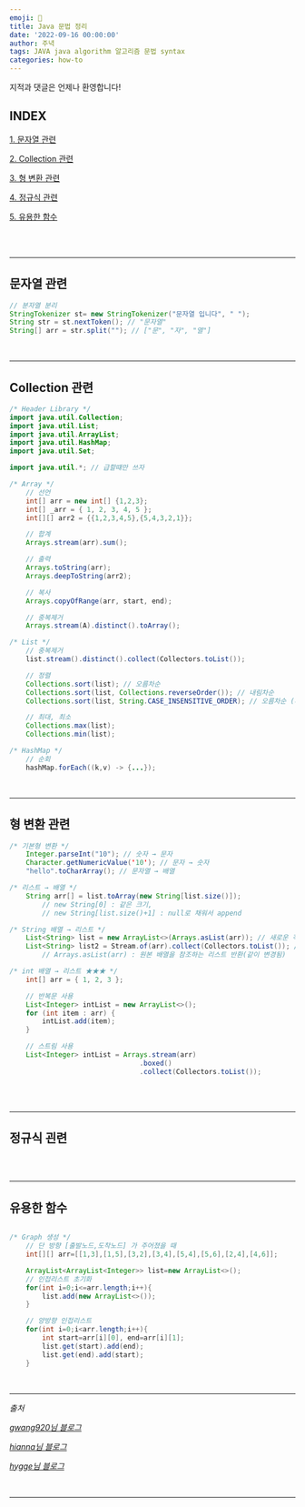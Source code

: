 ```yaml
---
emoji: 🔮
title: Java 문법 정리
date: '2022-09-16 00:00:00'
author: 주녁
tags: JAVA java algorithm 알고리즘 문법 syntax
categories: how-to
---
```


지적과 댓글은 언제나 환영합니다!

## INDEX

[1. 문자열 관련](#string)

[2. Collection 관련](#collection)

[3. 형 변환 관련](#cast)

[4. 정규식 관련](#regex)

[5. 유용한 함수](#useful)

<br/><br/>

---
## 문자열 관련<span id="string"></span>
```java
// 분자열 분리
StringTokenizer st= new StringTokenizer("문자열 입니다", " ");
String str = st.nextToken(); // "문자열"
String[] arr = str.split(""); // ["문", "자", "열"]
``` 
<br>

---
## Collection 관련<span id="collection"></span>
```java
/* Header Library */
import java.util.Collection;
import java.util.List;
import java.util.ArrayList;
import java.util.HashMap;
import java.util.Set;

import java.util.*; // 급할떄만 쓰자

/* Array */
    // 선언
    int[] arr = new int[] {1,2,3};
    int[] _arr = { 1, 2, 3, 4, 5 };  
    int[][] arr2 = {{1,2,3,4,5},{5,4,3,2,1}};

    // 합계
    Arrays.stream(arr).sum(); 

    // 출력
    Arrays.toString(arr);
    Arrays.deepToString(arr2);

    // 복사
    Arrays.copyOfRange(arr, start, end);

    // 중복제거
    Arrays.stream(A).distinct().toArray();

/* List */
    // 중복제거
    list.stream().distinct().collect(Collectors.toList());

    // 정렬        
    Collections.sort(list); // 오름차순        
    Collections.sort(list, Collections.reverseOrder()); // 내림차순    
    Collections.sort(list, String.CASE_INSENSITIVE_ORDER); // 오름차순 (대소문자 구분X)

    // 최대, 최소
    Collections.max(list);
    Collections.min(list);

/* HashMap */
    // 순회
    hashMap.forEach((k,v) -> {...});
```
<br>

---
## 형 변환 관련<span id="cast"></span>
```java
/* 기본형 변환 */
    Integer.parseInt("10"); // 숫자 → 문자
    Character.getNumericValue('10'); // 문자 → 숫자
    "hello".toCharArray(); // 문자열 → 배열

/* 리스트 → 배열 */
    String arr[] = list.toArray(new String[list.size()]); 
        // new String[0] : 같은 크기, 
        // new String[list.size()+1] : null로 채워서 append

/* String 배열 → 리스트 */
    List<String> list = new ArrayList<>(Arrays.asList(arr)); // 새로운 객체를 생성
    List<String> list2 = Stream.of(arr).collect(Collectors.toList()); // 스트림 사용
        // Arrays.asList(arr) : 원본 배열을 참조하는 리스트 반환(같이 변경됨)

/* int 배열 → 리스트 ★★★ */
    int[] arr = { 1, 2, 3 };

    // 반복문 사용
    List<Integer> intList = new ArrayList<>();        
    for (int item : arr) {
        intList.add(item);        
    }

    // 스트림 사용
    List<Integer> intList = Arrays.stream(arr)
                                .boxed()                        
                                .collect(Collectors.toList());
```
<br>

<br>

---
## 정규식 괸련<span id="regex"></span>
```java

```
<br>

---
## 유용한 함수<span id="useful"></span>
```java

/* Graph 생성 */
    // 단 방향 [출발노드,도착노드] 가 주어졌을 때
    int[][] arr=[[1,3],[1,5],[3,2],[3,4],[5,4],[5,6],[2,4],[4,6]];

    ArrayList<ArrayList<Integer>> list=new ArrayList<>();
    // 인접리스트 초기화
    for(int i=0;i<=arr.length;i++){
        list.add(new ArrayList<>());
    }

    // 양방향 인접리스트
    for(int i=0;i<arr.length;i++){
        int start=arr[i][0], end=arr[i][1];
        list.get(start).add(end);
        list.get(end).add(start);
    }

```
<br>

---

_출처_

_[gwang920님 블로그](https://gwang920.github.io/java/Java-condingGrammer/)_

_[hianna님 블로그](https://hianna.tistory.com/551)_

_[hygge님 블로그](https://velog.io/@hygge/Java-코딩테스트-문법-속성-정리)_

<br/>

---

```toc

```
